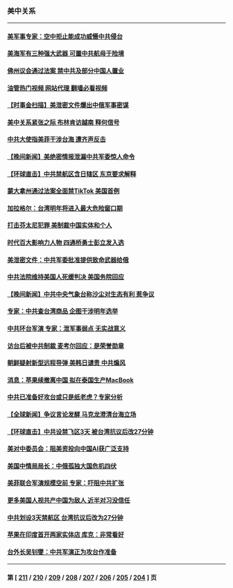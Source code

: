 ### 美中关系
---
#### [美军事专家：空中拒止能成功威慑中共侵台](../../pages/nf1412576/n13972584.md?04170845) 
#### [美海军有三种强大武器 可置中共航母于险境](../../pages/nf1412576/n13970837.md?04170845) 
#### [佛州议会通过法案 禁中共及部分中国人置业](../../pages/nf1412576/n13973740.md?04170845) 
#### [油管热门视频 网站代理 翻墙必看视频](http://138.2.39.72:81/youtube.html?epic-marker?04170845)
#### [【时事金扫描】美泄密文件爆出中俄军事密谋](../../pages/nf1412576/n13973567.md?04170845) 
#### [美中关系紧张之际 布林肯访越南 释何信号](../../pages/nf1412576/n13973687.md?04170845) 
#### [中共大使指美菲干涉台海 遭齐声反击](../../pages/nf1412576/n13973677.md?04170845) 
#### [【晚间新闻】美绝密情报泄漏中共军委惊人命令](../../pages/nf1412576/n13973445.md?04170845) 
#### [【环球直击】中共禁航区含日辖区 东京要求解释](../../pages/nf1412576/n13973443.md?04170845) 
#### [蒙大拿州通过法案全面禁TikTok 美国首例](../../pages/nf1412576/n13973431.md?04170845) 
#### [加拉格尔：台湾明年将进入最大危险窗口期](../../pages/nf1412576/n13973088.md?04170845) 
#### [打击芬太尼犯罪 美制裁中国实体和个人](../../pages/nf1412576/n13973042.md?04170845) 
#### [时代百大影响力人物 四通桥勇士彭立发入选](../../pages/nf1412576/n13973026.md?04170845) 
#### [美泄密文件：中共军委批准提供致命武器给俄](../../pages/nf1412576/n13973043.md?04170845) 
#### [中共法院维持美国人死缓判决 美国务院回应](../../pages/nf1412576/n13973017.md?04170845) 
#### [【晚间新闻】中共中央气象台称沙尘对生态有利 惹争议](../../pages/nf1412576/n13972317.md?04170845) 
#### [专家：中共查台湾商品 企图干涉明年选举](../../pages/nf1412576/n13971626.md?04170845) 
#### [中共环台军演 专家：泄军事弱点 无实战意义](../../pages/nf1412576/n13971468.md?04170845) 
#### [访台后被中共制裁 麦考尔回应：是荣誉勋章](../../pages/nf1412576/n13972263.md?04170845) 
#### [朝鲜疑射新型远程导弹 美韩日谴责 中共煽风](../../pages/nf1412576/n13971982.md?04170845) 
#### [消息：苹果续撤离中国 拟在泰国生产MacBook](../../pages/nf1412576/n13971918.md?04170845) 
#### [中共已准备好攻台或只是纸老虎？专家分析](../../pages/nf1412576/n13971832.md?04170845) 
#### [【全球新闻】争议言论发酵 马克龙澄清台海立场](../../pages/nf1412576/n13971906.md?04170845) 
#### [【环球直击】中共设禁飞区3天 被台湾抗议后改27分钟](../../pages/nf1412576/n13971444.md?04170845) 
#### [美对中委员会：阻美资投向中国AI获广泛支持](../../pages/nf1412576/n13971564.md?04170845) 
#### [美国中情局局长：中俄孤独大国危机四伏](../../pages/nf1412576/n13971460.md?04170845) 
#### [美菲联合军演规模空前 专家：吓阻中共扩张](../../pages/nf1412576/n13971467.md?04170845) 
#### [更多美国人视共产中国为敌人 近半对习没信任](../../pages/nf1412576/n13971452.md?04170845) 
#### [中共划设3天禁航区 台湾抗议后改为27分钟](../../pages/nf1412576/n13971393.md?04170845) 
#### [苹果在印度首开两家实体店 库克：非常看好](../../pages/nf1412576/n13971299.md?04170845) 
#### [台外长吴钊燮：中共军演正为攻台作准备](../../pages/nf1412576/n13971176.md?04170845) 

---
#### 第 [ [211](./211.md?04170845) / [210](./210.md?04170845) / [209](./209.md?04170845) / [208](./208.md?04170845) / [207](./207.md?04170845) / [206](./206.md?04170845) / [205](./205.md?04170845) / [204](./204.md?04170845) ] 页
